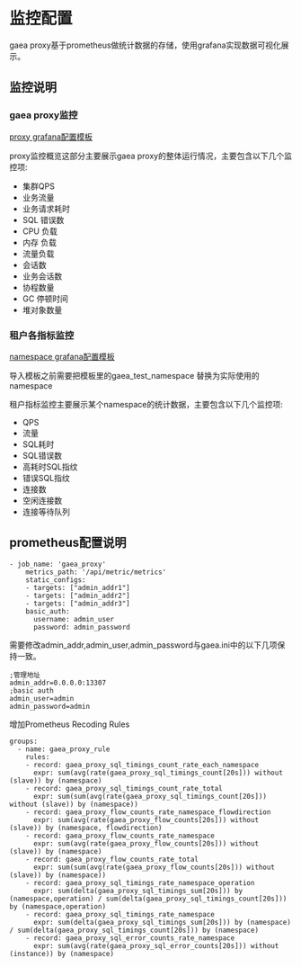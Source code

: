 # 监控配置

gaea proxy基于prometheus做统计数据的存储，使用grafana实现数据可视化展示。

## 监控说明

### gaea proxy监控

[proxy grafana配置模板](template/gaea_proxy.json)  

proxy监控概览这部分主要展示gaea proxy的整体运行情况，主要包含以下几个监控项:

- 集群QPS
- 业务流量
- 业务请求耗时
- SQL 错误数
- CPU 负载
- 内存 负载
- 流量负载
- 会话数
- 业务会话数
- 协程数量
- GC 停顿时间
- 堆对象数量
   

### 租户各指标监控

[namespace grafana配置模板](template/gaea_namespace.json)

导入模板之前需要把模板里的gaea_test_namespace 替换为实际使用的namespace

租户指标监控主要展示某个namespace的统计数据，主要包含以下几个监控项:

- QPS
- 流量
- SQL耗时
- SQL错误数
- 高耗时SQL指纹
- 错误SQL指纹
- 连接数
- 空闲连接数
- 连接等待队列


## prometheus配置说明

```
- job_name: 'gaea_proxy'
    metrics_path: '/api/metric/metrics'
    static_configs:
    - targets: ["admin_addr1"]
    - targets: ["admin_addr2"]
    - targets: ["admin_addr3"]
    basic_auth:
      username: admin_user
      password: admin_password
```
需要修改admin_addr,admin_user,admin_password与gaea.ini中的以下几项保持一致。
```
;管理地址
admin_addr=0.0.0.0:13307
;basic auth
admin_user=admin
admin_password=admin
```
增加Prometheus Recoding Rules
```
groups:
  - name: gaea_proxy_rule
    rules:
    - record: gaea_proxy_sql_timings_count_rate_each_namespace
      expr: sum(avg(rate(gaea_proxy_sql_timings_count[20s])) without (slave)) by (namespace)
    - record: gaea_proxy_sql_timings_count_rate_total
      expr: sum(sum(avg(rate(gaea_proxy_sql_timings_count[20s])) without (slave)) by (namespace))
    - record: gaea_proxy_flow_counts_rate_namespace_flowdirection
      expr: sum(avg(rate(gaea_proxy_flow_counts[20s])) without (slave)) by (namespace, flowdirection)
    - record: gaea_proxy_flow_counts_rate_namespace
      expr: sum(avg(rate(gaea_proxy_flow_counts[20s])) without (slave)) by (namespace)
    - record: gaea_proxy_flow_counts_rate_total
      expr: sum(sum(avg(rate(gaea_proxy_flow_counts[20s])) without (slave)) by (namespace))
    - record: gaea_proxy_sql_timings_rate_namespace_operation
      expr: sum(delta(gaea_proxy_sql_timings_sum[20s])) by (namespace,operation) / sum(delta(gaea_proxy_sql_timings_count[20s])) by (namespace,operation)
    - record: gaea_proxy_sql_timings_rate_namespace
      expr: sum(delta(gaea_proxy_sql_timings_sum[20s])) by (namespace) / sum(delta(gaea_proxy_sql_timings_count[20s])) by (namespace)
    - record: gaea_proxy_sql_error_counts_rate_namespace
      expr: sum(avg(rate(gaea_proxy_sql_error_counts[20s])) without (instance)) by (namespace)
``` 
##  

 

